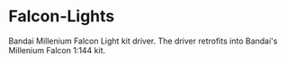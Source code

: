 # Falcon-Lights
Bandai Millenium Falcon Light kit driver. The driver retrofits into Bandai's Millenium Falcon 1:144 kit.

